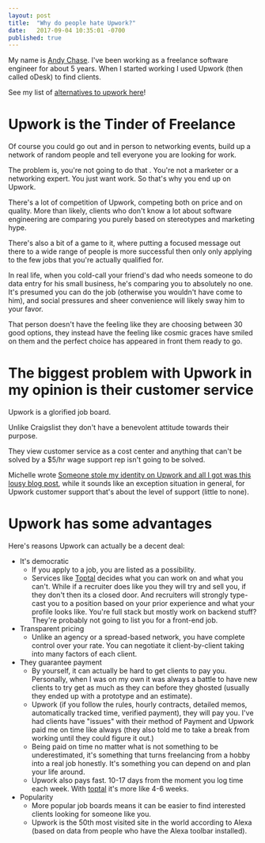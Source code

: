 ```yaml
---
layout: post
title:  "Why do people hate Upwork?"
date:   2017-09-04 10:35:01 -0700
published: true
---
```


My name is [Andy Chase][andychase]. I've been working as a freelance software engineer for about 5 years. When I started working I used Upwork (then called oDesk) to find clients.

See my list of [alternatives to upwork here](/)!

# Upwork is the Tinder of Freelance

Of course you could go out and in person to networking events, build up a network of random people and tell everyone you are looking for work.

The problem is, you're not going to do that . You're not a marketer or a networking expert. You just want work. So that's why you end up on Upwork.

There's a lot of competition of Upwork, competing both on price and on quality. More than likely, clients who don't know a lot about software engineering are comparing you purely based on stereotypes and marketing hype.

There's also a bit of a game to it, where putting a focused message out there to a wide range of people is more successful then only only applying to the few jobs that you're actually qualified for.

In real life, when you cold-call your friend's dad who needs someone to do data entry for his small business, he's comparing you to absolutely no one. It's presumed you can do the job (otherwise you wouldn't have come to him), and social pressures and sheer convenience will likely sway him to your favor.

That person doesn't have the feeling like they are choosing between 30 good options, they instead have the feeling like cosmic graces have smiled on them and the perfect choice has appeared in front them ready to go.

# The biggest problem with Upwork in my opinion is their customer service

Upwork is a glorified job board.

Unlike Craigslist they don't have a benevolent attitude towards their purpose.

They view customer service as a cost center and anything that can't be solved by a $5/hr wage support rep isn't going to be solved.

Michelle wrote [Someone stole my identity on Upwork and all I got was this lousy blog post][stole-my-identity], while it sounds like an exception situation in general, for Upwork customer support that's about the level of support (little to none).

# Upwork has some advantages

Here's reasons Upwork can actually be a decent deal:

* It's democratic
  * If you apply to a job, you are listed as a possibility.
  * Services like [Toptal][toptal] decides what you can work on and what you can't. While if a recruiter does like you they will try and sell you, if they don't then its a closed door. And recruiters will strongly type-cast you to a position based on your prior experience and what your profile looks like. You're full stack but mostly work on backend stuff? They're probably not going to list you for a front-end job.
* Transparent pricing
  * Unlike an agency or a spread-based network, you have complete control over your rate. You can negotiate it client-by-client taking into many factors of each client.
* They guarantee payment
  * By yourself, it can actually be hard to get clients to pay you. Personally, when I was on my own it was always a battle to have new clients to try get as much as they can before they ghosted (usually they ended up with a prototype and an estimate).
  * Upwork (if you follow the rules, hourly contracts, detailed memos, automatically tracked time, verified payment), they will pay you. I've had clients have "issues" with their method of Payment and Upwork paid me on time like always (they also told me to take a break from working until they could figure it out.)
  * Being paid on time no matter what is not something to be underestimated, it's something that turns freelancing from a hobby into a real job honestly. It's something you can depend on and plan your life around.
  * Upwork also pays fast. 10-17 days from the moment you log time each week. With [toptal][toptal] it's more like 4-6 weeks.
* Popularity
  * More popular job boards means it can be easier to find interested clients looking for someone like you.
  * Upwork is the 50th most visited site in the world according to Alexa (based on data from people who have the Alexa toolbar installed).


[andychase]: https://andychase.me

[mrdfx]: https://www.reddit.com/r/freelance/comments/6y9gn3/burned_by_upwork_make_sure_to_submit_a_complaint/dmmchwu/?utm_content=permalink&utm_medium=front&utm_source=reddit&utm_name=freelance

[stole-my-identity]: https://hackernoon.com/someone-stole-my-identity-on-upwork-and-all-i-got-was-this-lousy-blog-post-d63aab2b4c90

[toptal]: https://www.toptal.com/#amass-nothing-but-top-notch-software-architects
